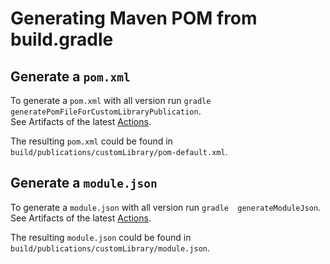 # Generating Maven POM from build.gradle

## Generate a `pom.xml`

To generate a `pom.xml` with all version run `gradle  generatePomFileForCustomLibraryPublication`.  
See Artifacts of the latest [Actions](https://github.com/lwluc/gradle-to-maven-pom-demo/actions/workflows/continuous-integration.yml).

The resulting `pom.xml` could be found in `build/publications/customLibrary/pom-default.xml`.

## Generate a `module.json`

To generate a `module.json` with all version run `gradle  generateModuleJson`.  
See Artifacts of the latest [Actions](https://github.com/lwluc/gradle-to-maven-pom-demo/actions/workflows/continuous-integration.yml).

The resulting `module.json` could be found in `build/publications/customLibrary/module.json`.
